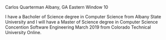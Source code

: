 Carlos Quarterman
Albany, GA
Eastern
Window 10

I have a Bacholer of Science degree in Computer Science from Albany State University and I will have a Master of Science degree in Computer Science Concention Software Engineering March 2019 from Colorado Technical University Online.
